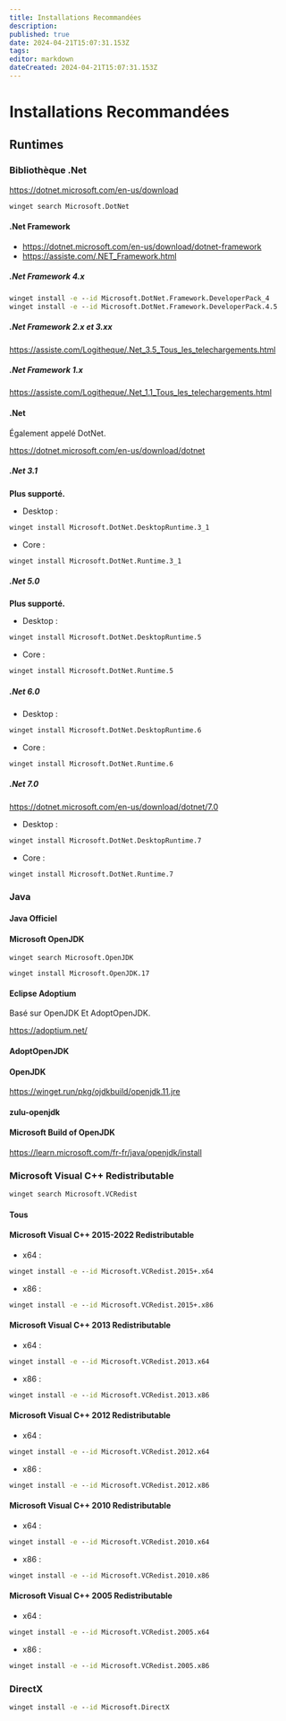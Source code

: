 ```yaml
---
title: Installations Recommandées
description: 
published: true
date: 2024-04-21T15:07:31.153Z
tags: 
editor: markdown
dateCreated: 2024-04-21T15:07:31.153Z
---
```


# Installations Recommandées

## Runtimes

### Bibliothèque .Net
<https://dotnet.microsoft.com/en-us/download>

```cmd
winget search Microsoft.DotNet
```

#### .Net Framework
- <https://dotnet.microsoft.com/en-us/download/dotnet-framework>
- <https://assiste.com/.NET_Framework.html>

##### .Net Framework 4.x

```cmd
winget install -e --id Microsoft.DotNet.Framework.DeveloperPack_4
winget install -e --id Microsoft.DotNet.Framework.DeveloperPack.4.5
```

##### .Net Framework 2.x et 3.xx

<https://assiste.com/Logitheque/.Net_3.5_Tous_les_telechargements.html>

##### .Net Framework 1.x

<https://assiste.com/Logitheque/.Net_1.1_Tous_les_telechargements.html>

#### .Net
Également appelé DotNet.

<https://dotnet.microsoft.com/en-us/download/dotnet>

##### .Net 3.1

**Plus supporté.**

- Desktop :

```cmd
winget install Microsoft.DotNet.DesktopRuntime.3_1
```

- Core :

```cmd
winget install Microsoft.DotNet.Runtime.3_1
```

##### .Net 5.0

**Plus supporté.**

- Desktop :

```cmd
winget install Microsoft.DotNet.DesktopRuntime.5
```

- Core :

```cmd
winget install Microsoft.DotNet.Runtime.5
```

##### .Net 6.0

- Desktop :
```cmd
winget install Microsoft.DotNet.DesktopRuntime.6
```

- Core :
```cmd
winget install Microsoft.DotNet.Runtime.6
```

##### .Net 7.0
<https://dotnet.microsoft.com/en-us/download/dotnet/7.0>

- Desktop :

```cmd
winget install Microsoft.DotNet.DesktopRuntime.7
```

- Core :

```cmd
winget install Microsoft.DotNet.Runtime.7
```

### Java

#### Java Officiel

#### Microsoft OpenJDK

```
winget search Microsoft.OpenJDK
```

```
winget install Microsoft.OpenJDK.17
```

#### Eclipse Adoptium
Basé sur OpenJDK Et AdoptOpenJDK.

<https://adoptium.net/>

#### AdoptOpenJDK

#### OpenJDK

<https://winget.run/pkg/ojdkbuild/openjdk.11.jre>

#### zulu-openjdk

#### Microsoft Build of OpenJDK

<https://learn.microsoft.com/fr-fr/java/openjdk/install>

### Microsoft Visual C++ Redistributable

```cmd
winget search Microsoft.VCRedist
```

#### Tous

#### Microsoft Visual C++ 2015-2022 Redistributable

- x64 :

```cmd
winget install -e --id Microsoft.VCRedist.2015+.x64
```

- x86 :

```cmd
winget install -e --id Microsoft.VCRedist.2015+.x86
```

#### Microsoft Visual C++ 2013 Redistributable

- x64 :

```cmd
winget install -e --id Microsoft.VCRedist.2013.x64
```

- x86 :

```cmd
winget install -e --id Microsoft.VCRedist.2013.x86
```

#### Microsoft Visual C++ 2012 Redistributable

- x64 :

```cmd
winget install -e --id Microsoft.VCRedist.2012.x64
```

- x86 :

```cmd
winget install -e --id Microsoft.VCRedist.2012.x86
```

#### Microsoft Visual C++ 2010 Redistributable

- x64 :

```cmd
winget install -e --id Microsoft.VCRedist.2010.x64
```

- x86 :

```cmd
winget install -e --id Microsoft.VCRedist.2010.x86
```

#### Microsoft Visual C++ 2005 Redistributable

- x64 :

```cmd
winget install -e --id Microsoft.VCRedist.2005.x64
```

- x86 :

```cmd
winget install -e --id Microsoft.VCRedist.2005.x86
```

### DirectX

```cmd
winget install -e --id Microsoft.DirectX
```
